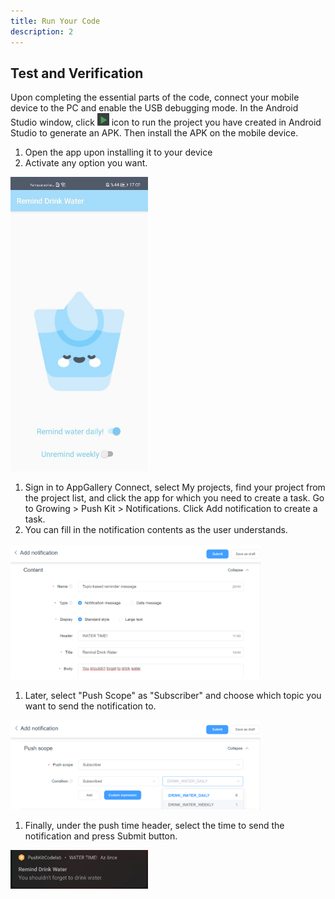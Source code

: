 ```yaml
---
title: Run Your Code
description: 2
---
```


<h2><strong>Test and Verification</strong></h2>
<p>Upon completing the essential parts of the code, connect your mobile device to the PC and enable the USB debugging mode. In the Android Studio window, click   <img style="width: 19.00px" src="https://raw.githubusercontent.com/SinanYilmaz9/PushKitCodelabPage/main/assets/run_image.png" onclick="imageclick(src)">    icon to run the project you have created in Android Studio to generate an APK. Then install the APK on the mobile device.</p>

<ol type="1">
	<li>Open the app upon installing it to your device</li>
	<li>Activate any option you want.</li>
</ol>
<img style="width: 220.00px" src="https://raw.githubusercontent.com/SinanYilmaz9/PushKitCodelabPage/main/assets/remindwaterss.jpg" onclick="imageclick(src)">
<ol type="1">
<li>Sign in to AppGallery Connect, select My projects, find your project from the project list, and click the app for which you need to create a task. Go to Growing > Push Kit > Notifications. Click Add notification to create a task.</li>
<li>You can fill in the notification contents as the user understands.</li>
</ol>
<img style="width: 400.00px" src="https://raw.githubusercontent.com/SinanYilmaz9/PushKitCodelabPage/main/assets/pushConsole1.PNG" onclick="imageclick(src)">
<ol type="1">
<li>Later, select "Push Scope" as "Subscriber" and choose which topic you want to send the notification to.</li>
</ol>
<img style="width: 400.00px" src="https://raw.githubusercontent.com/SinanYilmaz9/PushKitCodelabPage/main/assets/pushConsole2.PNG" onclick="imageclick(src)">
<ol type="1">
<li>Finally, under the push time header, select the time to send the notification and press Submit button.</li>
</ol>
<img style="width: 220.00px" src="https://raw.githubusercontent.com/SinanYilmaz9/PushKitCodelabPage/main/assets/notifFromConsole.PNG" onclick="imageclick(src)">



